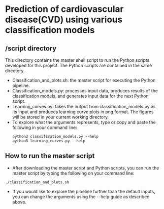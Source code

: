 # Prediction of cardiovascular disease(CVD) using various classification models

## /script directory
This directory contains the master shell script to run the Python scripts developed for this project. The Python scripts are contained in the same directory. 
- Classification_and_plots.sh: the master script for executing the Python pipeline. 
- Classification_models.py: processes input data, produces results of the classification models, and generates input data for the next Python script.
- Learning_curves.py: takes the output from classification_models.py as its input and produces learning curve plots in png format. The figures will be stored in your current working directory. 
- To explore what the arguments represents, type or copy and paste the following in your command line: 
    ```
    python3 classification_models.py --help
    python3 learning_curves.py --help
    ``` 


## How to run the master script
- After downloading the master script and Python scripts, you can run the master script by typing the following on your command line: 
```
./classification_and_plots.sh
```
- If you would like to explore the pipeline further than the default inputs, you can change the arguments using the --help guide as described above.






